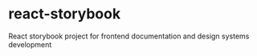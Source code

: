 # react-storybook
React storybook project for frontend documentation and design systems development
